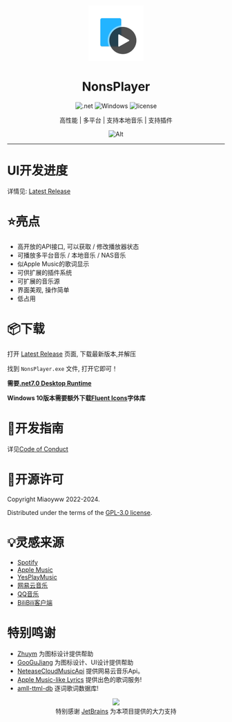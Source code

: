 <div align="center">
<!--![Alt](exp.png "exp")-->

<img src="NonsPlayer-Icon.png" alt="图标" Height="128" Width="128">

# NonsPlayer

![.net](https://img.shields.io/badge/C%23-.net7.0-orange)
![Windows](https://img.shields.io/badge/Windows-10%2B-orange)
![license](https://img.shields.io/github/license/Miaoywww/NeteaseCloudMusicControl)

高性能 | 多平台 | 支持本地音乐 | 支持插件

![Alt](https://repobeats.axiom.co/api/embed/104248b2c1f2c27f8f5b29df5ab1ab2a4269ed96.svg "Repobeats analytics image")

***

</div>

# UI开发进度

详情见: [Latest Release](https://github.com/Miaoyww/NonsPlayer/releases/latest)

# ⭐亮点

- 高开放的API接口, 可以获取 / 修改播放器状态
- 可播放多平台音乐 / 本地音乐 / NAS音乐
- 似Apple Music的歌词显示
- 可供扩展的插件系统
- 可扩展的音乐源
- 界面美观, 操作简单
- 低占用

# 📦️下载

打开 [Latest Release](https://github.com/Miaoywww/NeteaseCloudMusicControl/releases) 页面, 下载最新版本,并解压

找到 `NonsPlayer.exe` 文件, 打开它即可！

**需要[.net7.0 Desktop Runtime](https://dotnet.microsoft.com/zh-cn/download/dotnet/7.0)**

**Windows 10版本需要额外下载[Fluent Icons](https://learn.microsoft.com/zh-cn/windows/apps/design/downloads/#fonts)字体库**

# 🧭开发指南

详见[Code of Conduct](https://github.com/Miaoyww/NonsPlayer?tab=coc-ov-file)

# 📜开源许可

Copyright Miaoyww 2022-2024.

Distributed under the terms of
the [GPL-3.0 license](https://github.com/Miaoywww/NeteaseCloudMusicControl/blob/master/LICENSE.txt).

# 💡灵感来源

- [Spotify](https://www.spotify.com/)
- [Apple Music](https://music.apple.com)
- [YesPlayMusic](https://github.com/qier222/YesPlayMusic)
- [网易云音乐](https://music.163.com/)
- [QQ音乐](https://y.qq.com/)
- [BiliBili客户端](https://app.bilibili.com/)

# 特别鸣谢

- [Zhuym](https://github.com/Zhuym07) 为图标设计提供帮助
- [GooGuJiang](https://github.com/GooGuJiang) 为图标设计、UI设计提供帮助
- [NeteaseCloudMusicApi](https://github.com/Binaryify/NeteaseCloudMusicApi) 提供网易云音乐Api。
- [Apple Music-like Lyrics](https://github.com/Steve-xmh/applemusic-like-lyrics) 提供出色的歌词服务!
- [amll-ttml-db](https://github.com/Steve-xmh/amll-ttml-db) 逐词歌词数据库!
  
<div align="center">
<image src="https://resources.jetbrains.com/storage/products/company/brand/logos/jb_beam.svg"></image>
<div>
特别感谢 <a href=https://jb.gg/OpenSourceSupport>JetBrains</a> 为本项目提供的大力支持
</div>
</div>
